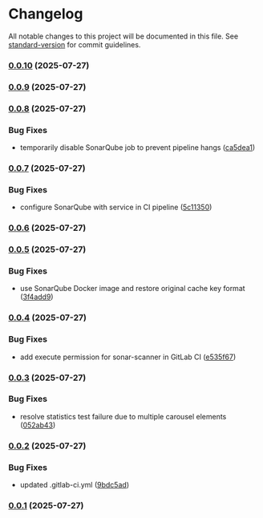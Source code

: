 # Changelog

All notable changes to this project will be documented in this file. See [standard-version](https://github.com/conventional-changelog/standard-version) for commit guidelines.

### [0.0.10](https://github.com/helmi003/feedback-analysis-front/compare/staging-0.0.9...staging-0.0.10) (2025-07-27)

### [0.0.9](https://github.com/helmi003/feedback-analysis-front/compare/staging-0.0.8...staging-0.0.9) (2025-07-27)

### [0.0.8](https://github.com/helmi003/feedback-analysis-front/compare/staging-0.0.7...staging-0.0.8) (2025-07-27)


### Bug Fixes

* temporarily disable SonarQube job to prevent pipeline hangs ([ca5dea1](https://github.com/helmi003/feedback-analysis-front/commit/ca5dea13ce6c7512312ff029f31c0448170b7d3d))

### [0.0.7](https://github.com/helmi003/feedback-analysis-front/compare/staging-0.0.6...staging-0.0.7) (2025-07-27)


### Bug Fixes

* configure SonarQube with service in CI pipeline ([5c11350](https://github.com/helmi003/feedback-analysis-front/commit/5c11350dfbd8f031177a9e171da88782edd84b25))

### [0.0.6](https://github.com/helmi003/feedback-analysis-front/compare/staging-0.0.5...staging-0.0.6) (2025-07-27)

### [0.0.5](https://github.com/helmi003/feedback-analysis-front/compare/staging-0.0.4...staging-0.0.5) (2025-07-27)


### Bug Fixes

* use SonarQube Docker image and restore original cache key format ([3f4add9](https://github.com/helmi003/feedback-analysis-front/commit/3f4add989d0398e3110c12e53d80326eccf356fe))

### [0.0.4](https://github.com/helmi003/feedback-analysis-front/compare/staging-0.0.3...staging-0.0.4) (2025-07-27)


### Bug Fixes

* add execute permission for sonar-scanner in GitLab CI ([e535f67](https://github.com/helmi003/feedback-analysis-front/commit/e535f67d6fe1e37c68716f165959a260af6928b4))

### [0.0.3](https://github.com/helmi003/feedback-analysis-front/compare/staging-0.0.2...staging-0.0.3) (2025-07-27)


### Bug Fixes

* resolve statistics test failure due to multiple carousel elements ([052ab43](https://github.com/helmi003/feedback-analysis-front/commit/052ab4329e1d8bad509b8e869aba122d183ddf1f))

### [0.0.2](https://github.com/helmi003/feedback-analysis-front/compare/staging-0.0.1...staging-0.0.2) (2025-07-27)


### Bug Fixes

* updated .gitlab-ci.yml ([9bdc5ad](https://github.com/helmi003/feedback-analysis-front/commit/9bdc5adcbe3cf8f24eeb0961802d60696ddf14ac))

### [0.0.1](https://github.com/helmi003/feedback-analysis-front/compare/staging-v1.0.0...staging-0.0.1) (2025-07-27)
